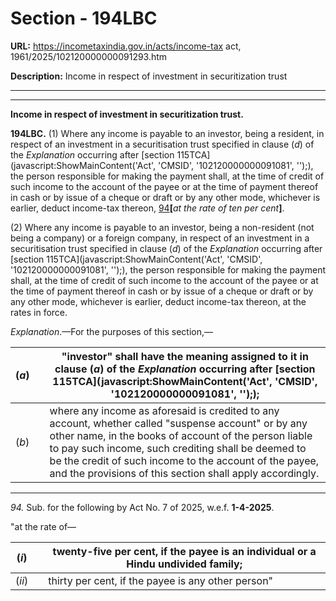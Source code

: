 # Section - 194LBC

**URL:** https://incometaxindia.gov.in/acts/income-tax act, 1961/2025/102120000000091293.htm

**Description:** Income in respect of investment in securitization trust

---

****  
  
**Income in respect of investment in securitization trust.**

**194LBC.** (1) Where any income is payable to an investor, being a resident, in respect of an investment in a securitisation trust specified in clause (_d_) of the _Explanation_ occurring after [section 115TCA](javascript:ShowMainContent\('Act', 'CMSID', '102120000000091081', ''\);), the person responsible for making the payment shall, at the time of credit of such income to the account of the payee or at the time of payment thereof in cash or by issue of a cheque or draft or by any other mode, whichever is earlier, deduct income-tax thereon, [94](javascript:ShowFootnote\('fn94'\);)**[**_at the rate of ten per cent_**]**.

(2) Where any income is payable to an investor, being a non-resident (not being a company) or a foreign company, in respect of an investment in a securitisation trust specified in clause (_d_) of the _Explanation_ occurring after [section 115TCA](javascript:ShowMainContent\('Act', 'CMSID', '102120000000091081', ''\);), the person responsible for making the payment shall, at the time of credit of such income to the account of the payee or at the time of payment thereof in cash or by issue of a cheque or draft or by any other mode, whichever is earlier, deduct income-tax thereon, at the rates in force.

_Explanation_.—For the purposes of this section,—

(_a_)|  |  "investor" shall have the meaning assigned to it in clause (_a_) of the _Explanation_ occurring after [section 115TCA](javascript:ShowMainContent\('Act', 'CMSID', '102120000000091081', ''\););  
---|---|---  
(_b_)|  |  where any income as aforesaid is credited to any account, whether called "suspense account" or by any other name, in the books of account of the person liable to pay such income, such crediting shall be deemed to be the credit of such income to the account of the payee, and the provisions of this section shall apply accordingly.  
  
* * *

_94._ Sub. for the following by Act No. 7 of 2025, w.e.f. **1-4-2025**.

"at the rate of—

(_i_)|  |  twenty-five per cent, if the payee is an individual or a Hindu undivided family;  
---|---|---  
(_ii_)|  |  thirty per cent, if the payee is any other person"